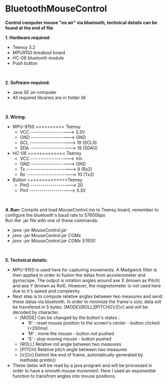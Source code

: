 # BluetoothMouseControl
**Control computer mouse "on air" via bluetooth, technical details can be found at the end of file** </br>

**1. Hardware required:**
  * Teensy 3.2
  * MPU9150 breakout board
  * HC-06 bluetooth module
  * Push button
  </br>

**2. Software required:**
  * Java SE on computer
  * All required libraries are in folder *lib*
  </br>

**3. Wiring:**
  * MPU-9150 ========== Teensy        
    * VCC -------------------> 3.3V   
    * GND -------------------> GND
    * SCL --------------------> 19 (SCL0)
    * SDA --------------------> 18 (SDA0)
  * HC-06 ============= Teensy
    * VCC -------------------> Vin   
    * GND -------------------> GND
    * Tx ----------------------> 9 (Rx2)
    * Rx ----------------------> 10 (Tx2)
  * Button ==============Teensy
    * Pin0 --------------------> 20
    * Pin1 --------------------> 3.3V
  </br>

**4. Run:**
  Compile and load MouseControl.ino to Teensy board, remember to configure the bluetooth's baud rate to 57600bps </br>
  Run the .jar file with one of these commands: </br>
  * *java -jar MouseControl.jar*
  * *java -jar MouseControl.jar COMx*
  * *java -jar MouseControl.jar COMx 57600*
  </br>

**5. Technical details:**
  * MPU-9150 is used here for capturing movements. A Madgwick filter is then applied in order to fusion the datas from accelerometer
  and gyroscope. The output is rotation angles around axe X (known as Pitch) and axe Y (known as Roll). However, the magnetometer is not used here due to it's speed and complexity. 
  * Next step is to compute relative angles between two measures and send these datas via bluetooth. In order to minimize the frame's size, data will be transfered in 5 bytes: [MODE][ROLL][PITCH][\r][\n] and will be decoded by character.
    * [MODE] Can be changed by the button's states :
      * 'R' : reset mouse position to the screen's center - button clicked (<200ms)
      * 'M' : move the mouse - button not pushed
      * 'S' : stop moving mouse - button pushed
    * [ROLL] Relative roll angle between two measures
    * [PITCH] Relative pitch angle between two measures
    * [\r][\n] Delimit the end of frame, automatically generated by methode println() 
  * These datas will be read by a java program and will be processed in order to have a smooth mouse movement. Here I used an exponential function to transfrom angles into mouse positions.




